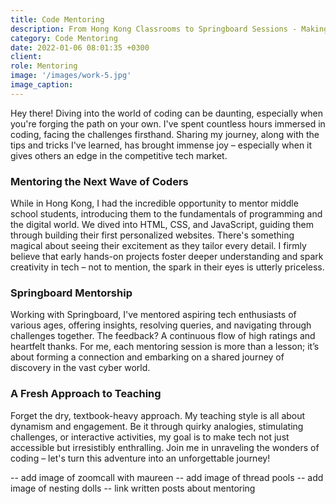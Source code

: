 ```yaml
---
title: Code Mentoring
description: From Hong Kong Classrooms to Springboard Sessions - Making Tech Captivating
category: Code Mentoring
date: 2022-01-06 08:01:35 +0300
client: 
role: Mentoring
image: '/images/work-5.jpg'
image_caption: 
---
```


Hey there! Diving into the world of coding can be daunting, especially when you're forging the path on your own. I've spent countless hours immersed in coding, facing the challenges firsthand. Sharing my journey, along with the tips and tricks I've learned, has brought immense joy – especially when it gives others an edge in the competitive tech market.

### Mentoring the Next Wave of Coders

While in Hong Kong, I had the incredible opportunity to mentor middle school students, introducing them to the fundamentals of programming and the digital world. We dived into HTML, CSS, and JavaScript, guiding them through building their first personalized websites. There's something magical about seeing their excitement as they tailor every detail. I firmly believe that early hands-on projects foster deeper understanding and spark creativity in tech – not to mention, the spark in their eyes is utterly priceless.

### Springboard Mentorship

Working with Springboard, I've mentored aspiring tech enthusiasts of various ages, offering insights, resolving queries, and navigating through challenges together. The feedback? A continuous flow of high ratings and heartfelt thanks. For me, each mentoring session is more than a lesson; it’s about forming a connection and embarking on a shared journey of discovery in the vast cyber world.

### A Fresh Approach to Teaching

Forget the dry, textbook-heavy approach. My teaching style is all about dynamism and engagement. Be it through quirky analogies, stimulating challenges, or interactive activities, my goal is to make tech not just accessible but irresistibly enthralling. Join me in unraveling the wonders of coding – let's turn this adventure into an unforgettable journey!


-- add image of zoomcall with maureen
-- add image of thread pools
-- add image of nesting dolls 
-- link written posts about mentoring
